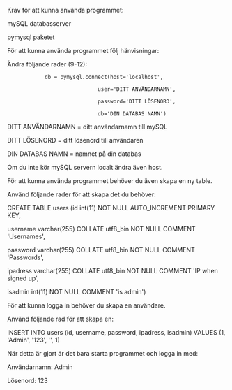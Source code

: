 Krav för att kunna använda programmet:

mySQL databasserver

pymysql paketet



För att kunna använda programmet följ hänvisningar:

Ändra följande rader (9-12):

				db = pymysql.connect(host='localhost',

                                 user='DITT ANVÄNDARNAMN',
								 
                                 password='DITT LÖSENORD',
								 
                                 db='DIN DATABAS NAMN')
								 
								 
DITT ANVÄNDARNAMN = ditt användarnamn till mySQL

DITT LÖSENORD = ditt lösenord till användaren

DIN DATABAS NAMN = namnet på din databas

Om du inte kör mySQL servern localt ändra även host.


För att kunna använda programmet behöver du även skapa en ny table.

Använd följande rader för att skapa det du behöver:


CREATE TABLE users (id int(11) NOT NULL AUTO_INCREMENT PRIMARY KEY, 

username varchar(255) COLLATE utf8_bin NOT NULL COMMENT 'Usernames', 

password varchar(255) COLLATE utf8_bin NOT NULL COMMENT 'Passwords', 

ipadress varchar(255) COLLATE utf8_bin NOT NULL COMMENT 'IP when signed up', 

isadmin int(11) NOT NULL COMMENT 'is admin')



För att kunna logga in behöver du skapa en användare.

Använd följande rad för att skapa en:

INSERT INTO users (id, username, password, ipadress, isadmin) VALUES (1, 'Admin', '123', '', 1)


När detta är gjort är det bara starta programmet och logga in med:

Användarnamn: Admin

Lösenord: 123
